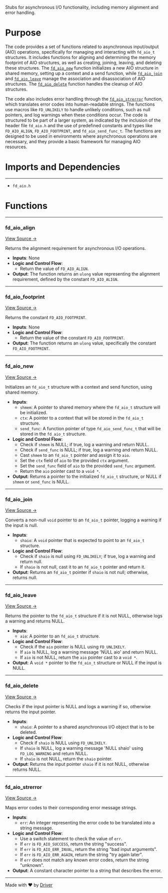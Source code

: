 <!--------------------------------------------------------------------------------->
<!-- IMPORTANT: This file is auto-generated by Driver (https://driver.ai). -------->
<!-- Manual edits may be overwritten on future commits. --------------------------->
<!--------------------------------------------------------------------------------->

Stubs for asynchronous I/O functionality, including memory alignment and error handling.

# Purpose
The code provides a set of functions related to asynchronous input/output (AIO) operations, specifically for managing and interacting with `fd_aio_t` structures. It includes functions for aligning and determining the memory footprint of AIO structures, as well as creating, joining, leaving, and deleting these structures. The [`fd_aio_new`](<#fd_aio_new>) function initializes a new AIO structure in shared memory, setting up a context and a send function, while [`fd_aio_join`](<#fd_aio_join>) and [`fd_aio_leave`](<#fd_aio_leave>) manage the association and disassociation of AIO structures. The [`fd_aio_delete`](<#fd_aio_delete>) function handles the cleanup of AIO structures. 

The code also includes error handling through the [`fd_aio_strerror`](<#fd_aio_strerror>) function, which translates error codes into human-readable strings. The functions use macros like `FD_UNLIKELY` to handle unlikely conditions, such as null pointers, and log warnings when these conditions occur. The code is structured to be part of a larger system, as indicated by the inclusion of the header file `fd_aio.h` and the use of predefined constants and types like `FD_AIO_ALIGN`, `FD_AIO_FOOTPRINT`, and `fd_aio_send_func_t`. The functions are designed to be used in environments where asynchronous operations are necessary, and they provide a basic framework for managing AIO resources.
# Imports and Dependencies

---
- `fd_aio.h`


# Functions

---
### fd\_aio\_align<!-- {{#callable:fd_aio_align}} -->
[View Source →](<../../../../../src/waltz/aio/fd_aio.c#L6>)

Returns the alignment requirement for asynchronous I/O operations.
- **Inputs**: None
- **Logic and Control Flow**:
    - Return the value of `FD_AIO_ALIGN`.
- **Output**: The function returns an `ulong` value representing the alignment requirement, defined by the constant `FD_AIO_ALIGN`.


---
### fd\_aio\_footprint<!-- {{#callable:fd_aio_footprint}} -->
[View Source →](<../../../../../src/waltz/aio/fd_aio.c#L11>)

Returns the constant `FD_AIO_FOOTPRINT`.
- **Inputs**: None
- **Logic and Control Flow**:
    - Return the value of the constant `FD_AIO_FOOTPRINT`.
- **Output**: The function returns an `ulong` value, specifically the constant `FD_AIO_FOOTPRINT`.


---
### fd\_aio\_new<!-- {{#callable:fd_aio_new}} -->
[View Source →](<../../../../../src/waltz/aio/fd_aio.c#L16>)

Initializes an `fd_aio_t` structure with a context and send function, using shared memory.
- **Inputs**:
    - `shmem`: A pointer to shared memory where the `fd_aio_t` structure will be initialized.
    - `ctx`: A pointer to a context that will be stored in the `fd_aio_t` structure.
    - `send_func`: A function pointer of type `fd_aio_send_func_t` that will be stored in the `fd_aio_t` structure.
- **Logic and Control Flow**:
    - Check if `shmem` is NULL; if true, log a warning and return NULL.
    - Check if `send_func` is NULL; if true, log a warning and return NULL.
    - Cast `shmem` to an `fd_aio_t` pointer and assign it to `aio`.
    - Set the `ctx` field of `aio` to the provided `ctx` argument.
    - Set the `send_func` field of `aio` to the provided `send_func` argument.
    - Return the `aio` pointer cast to a `void *`.
- **Output**: Returns a pointer to the initialized `fd_aio_t` structure, or NULL if `shmem` or `send_func` is NULL.


---
### fd\_aio\_join<!-- {{#callable:fd_aio_join}} -->
[View Source →](<../../../../../src/waltz/aio/fd_aio.c#L38>)

Converts a non-null `void` pointer to an `fd_aio_t` pointer, logging a warning if the input is null.
- **Inputs**:
    - `shaio`: A `void` pointer that is expected to point to an `fd_aio_t` structure.
- **Logic and Control Flow**:
    - Check if `shaio` is null using `FD_UNLIKELY`; if true, log a warning and return null.
    - If `shaio` is not null, cast it to an `fd_aio_t` pointer and return it.
- **Output**: Returns an `fd_aio_t` pointer if `shaio` is not null; otherwise, returns null.


---
### fd\_aio\_leave<!-- {{#callable:fd_aio_leave}} -->
[View Source →](<../../../../../src/waltz/aio/fd_aio.c#L47>)

Returns the pointer to the `fd_aio_t` structure if it is not NULL, otherwise logs a warning and returns NULL.
- **Inputs**:
    - `aio`: A pointer to an `fd_aio_t` structure.
- **Logic and Control Flow**:
    - Check if the `aio` pointer is NULL using `FD_UNLIKELY`.
    - If `aio` is NULL, log a warning message 'NULL aio' and return NULL.
    - If `aio` is not NULL, return the `aio` pointer cast to a `void *`.
- **Output**: A `void *` pointer to the `fd_aio_t` structure or NULL if the input is NULL.


---
### fd\_aio\_delete<!-- {{#callable:fd_aio_delete}} -->
[View Source →](<../../../../../src/waltz/aio/fd_aio.c#L56>)

Checks if the input pointer is NULL and logs a warning if so, otherwise returns the input pointer.
- **Inputs**:
    - `shaio`: A pointer to a shared asynchronous I/O object that is to be deleted.
- **Logic and Control Flow**:
    - Check if `shaio` is NULL using `FD_UNLIKELY`.
    - If `shaio` is NULL, log a warning message 'NULL shaio' using `FD_LOG_WARNING` and return NULL.
    - If `shaio` is not NULL, return the `shaio` pointer.
- **Output**: Returns the input pointer `shaio` if it is not NULL, otherwise returns NULL.


---
### fd\_aio\_strerror<!-- {{#callable:fd_aio_strerror}} -->
[View Source →](<../../../../../src/waltz/aio/fd_aio.c#L65>)

Maps error codes to their corresponding error message strings.
- **Inputs**:
    - `err`: An integer representing the error code to be translated into a string message.
- **Logic and Control Flow**:
    - Use a switch statement to check the value of `err`.
    - If `err` is `FD_AIO_SUCCESS`, return the string "success".
    - If `err` is `FD_AIO_ERR_INVAL`, return the string "bad input arguments".
    - If `err` is `FD_AIO_ERR_AGAIN`, return the string "try again later".
    - If `err` does not match any known error codes, return the string "unknown".
- **Output**: A constant character pointer to a string that describes the error.



---
Made with ❤️ by [Driver](https://www.driver.ai/)